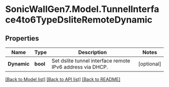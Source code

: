 # SonicWallGen7.Model.TunnelInterface4to6TypeDsliteRemoteDynamic

## Properties

Name | Type | Description | Notes
------------ | ------------- | ------------- | -------------
**Dynamic** | **bool** | Set dslite tunnel interface remote IPv6 address via DHCP. | [optional] 

[[Back to Model list]](../README.md#documentation-for-models) [[Back to API list]](../README.md#documentation-for-api-endpoints) [[Back to README]](../README.md)

